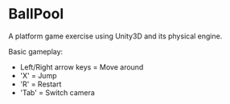 BallPool
========
A platform game exercise using Unity3D and its physical engine.

Basic gameplay:

* Left/Right arrow keys = Move around
* 'X' = Jump
* 'R' = Restart
* 'Tab' = Switch camera
